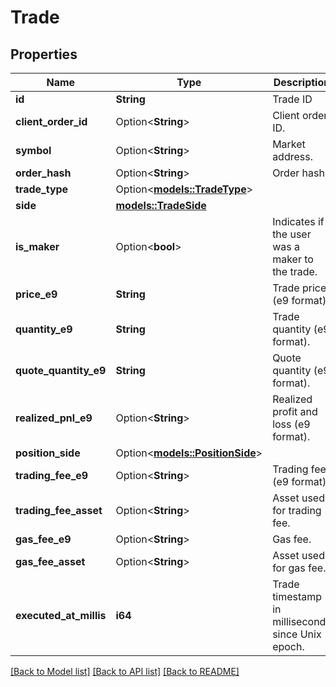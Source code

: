 # Trade

## Properties

Name | Type | Description | Notes
------------ | ------------- | ------------- | -------------
**id** | **String** | Trade ID | 
**client_order_id** | Option<**String**> | Client order ID. | [optional]
**symbol** | Option<**String**> | Market address. | [optional]
**order_hash** | Option<**String**> | Order hash. | [optional]
**trade_type** | Option<[**models::TradeType**](TradeType.md)> |  | [optional]
**side** | [**models::TradeSide**](TradeSide.md) |  | 
**is_maker** | Option<**bool**> | Indicates if the user was a maker to the trade. | [optional]
**price_e9** | **String** | Trade price (e9 format). | 
**quantity_e9** | **String** | Trade quantity (e9 format). | 
**quote_quantity_e9** | **String** | Quote quantity (e9 format). | 
**realized_pnl_e9** | Option<**String**> | Realized profit and loss (e9 format). | [optional]
**position_side** | Option<[**models::PositionSide**](PositionSide.md)> |  | [optional]
**trading_fee_e9** | Option<**String**> | Trading fee (e9 format). | [optional]
**trading_fee_asset** | Option<**String**> | Asset used for trading fee. | [optional]
**gas_fee_e9** | Option<**String**> | Gas fee. | [optional]
**gas_fee_asset** | Option<**String**> | Asset used for gas fee. | [optional]
**executed_at_millis** | **i64** | Trade timestamp in milliseconds since Unix epoch. | 

[[Back to Model list]](../README.md#documentation-for-models) [[Back to API list]](../README.md#documentation-for-api-endpoints) [[Back to README]](../README.md)


